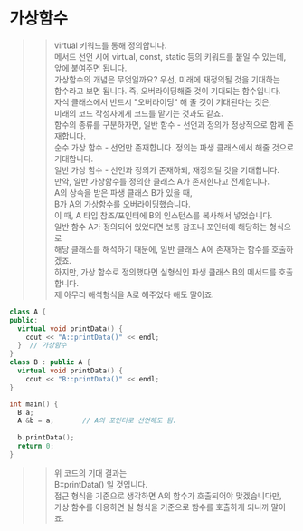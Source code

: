 # 가상함수
>> virtual 키워드를 통해 정의합니다.  
>> 메서드 선언 시에  virtual, const, static 등의  키워드를 붙일 수 있는데,  
>> 앞에 붙여주면 됩니다.  
>> 가상함수의 개념은 무엇일까요? 우선, 미래에 재정의될 것을 기대하는  
>> 함수라고 보면 됩니다. 즉, 오버라이딩해줄 것이 기대되는 함수입니다.  
>> 자식 클래스에서 반드시 "오버라이딩" 해 줄 것이 기대된다는 것은,  
>> 미래의 코드 작성자에게 코드를 맡기는 것과도 같죠.  
>> 함수의 종류를 구분하자면, 
>> 일반 함수  - 선언과 정의가 정상적으로 함께 존재합니다.  
>> 순수 가상 함수 - 선언만 존재합니다. 정의는 파생 클래스에서 해줄 것으로 기대합니다.  
>> 일반 가상 함수 - 선언과 정의가 존재하되, 재정의될 것을 기대합니다.  
>> 만약, 일반 가상함수를 정의한 클래스  A가 존재한다고 전제합니다.  
>> A의 상속을 받은 파생 클래스 B가 있을 때,  
>> B가 A의 가상함수를 오버라이딩했습니다.  
>> 이 때, A 타입 참조/포인터에 B의 인스턴스를 복사해서 넣었습니다.  
>> 일반 함수 A가 정의되어 있었다면 보통 참조나 포인터에 해당하는 형식으로  
>> 해당 클래스를 해석하기 때문에, 일반 클래스 A에 존재하는 함수를 호출하겠죠.  
>> 하지만, 가상 함수로 정의했다면 실형식인 파생 클래스 B의 메서드를 호출합니다.  
>> 제 아무리 해석형식을 A로 해주었다 해도 말이죠.  
```C++
class A { 
public:
  virtual void printData() {
    cout << "A::printData()" << endl;
  }  // 가상함수
}
class B : public A {
  virtual void printData() {
    cout << "B::printData()" << endl;
}

int main() {
  B a;
  A &b = a;       // A의 포인터로 선언해도 됨.
  
  b.printData();
  return 0;
}
```
>> 위 코드의 기대 결과는  
>> B::printData()  일 것입니다.  
>> 접근 형식을 기준으로 생각하면 A의 함수가 호출되어야 맞겠습니다만,  
>> 가상 함수를 이용하면 실 형식을 기준으로 함수를 호출하게 되니까 말이죠.  
